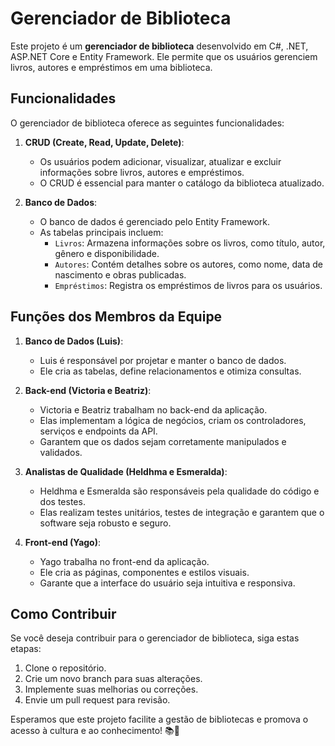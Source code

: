 # Gerenciador de Biblioteca

Este projeto é um **gerenciador de biblioteca** desenvolvido em C#, .NET, ASP.NET Core e Entity Framework. Ele permite que os usuários gerenciem livros, autores e empréstimos em uma biblioteca.

## Funcionalidades

O gerenciador de biblioteca oferece as seguintes funcionalidades:

1. **CRUD (Create, Read, Update, Delete)**:
   - Os usuários podem adicionar, visualizar, atualizar e excluir informações sobre livros, autores e empréstimos.
   - O CRUD é essencial para manter o catálogo da biblioteca atualizado.

2. **Banco de Dados**:
   - O banco de dados é gerenciado pelo Entity Framework.
   - As tabelas principais incluem:
     - `Livros`: Armazena informações sobre os livros, como título, autor, gênero e disponibilidade.
     - `Autores`: Contém detalhes sobre os autores, como nome, data de nascimento e obras publicadas.
     - `Empréstimos`: Registra os empréstimos de livros para os usuários.

## Funções dos Membros da Equipe

1. **Banco de Dados (Luis)**:
   - Luis é responsável por projetar e manter o banco de dados.
   - Ele cria as tabelas, define relacionamentos e otimiza consultas.

2. **Back-end (Victoria e Beatriz)**:
   - Victoria e Beatriz trabalham no back-end da aplicação.
   - Elas implementam a lógica de negócios, criam os controladores, serviços e endpoints da API.
   - Garantem que os dados sejam corretamente manipulados e validados.

3. **Analistas de Qualidade (Heldhma e Esmeralda)**:
   - Heldhma e Esmeralda são responsáveis pela qualidade do código e dos testes.
   - Elas realizam testes unitários, testes de integração e garantem que o software seja robusto e seguro.

4. **Front-end (Yago)**:
   - Yago trabalha no front-end da aplicação.
   - Ele cria as páginas, componentes e estilos visuais.
   - Garante que a interface do usuário seja intuitiva e responsiva.

## Como Contribuir

Se você deseja contribuir para o gerenciador de biblioteca, siga estas etapas:

1. Clone o repositório.
2. Crie um novo branch para suas alterações.
3. Implemente suas melhorias ou correções.
4. Envie um pull request para revisão.

Esperamos que este projeto facilite a gestão de bibliotecas e promova o acesso à cultura e ao conhecimento! 📚🌟
